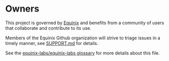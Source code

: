 # Owners

This project is governed by [Equinix](https://developers.equinix.com) and benefits from a community of users that collaborate and contribute to its use.

Members of the Equinix Github organization will strive to triage issues in a timely manner, see [SUPPORT.md](.github/SUPPORT.md) for details.

See the [equinix-labs/equinix-labs glossary](https://github.com/equinix-labs/equinix-labs/blob/main/glossary.md#ownersmd) for more details about this file.
